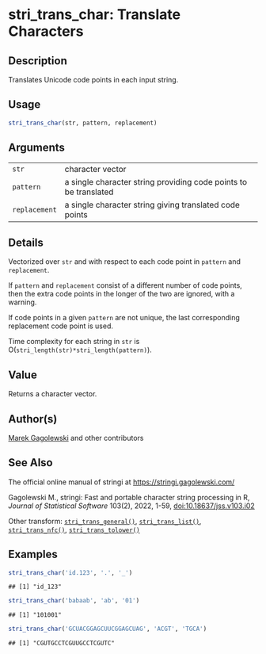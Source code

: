# stri_trans_char: Translate Characters

## Description

Translates Unicode code points in each input string.

## Usage

``` r
stri_trans_char(str, pattern, replacement)
```

## Arguments

|               |                                                                  |
|---------------|------------------------------------------------------------------|
| `str`         | character vector                                                 |
| `pattern`     | a single character string providing code points to be translated |
| `replacement` | a single character string giving translated code points          |

## Details

Vectorized over `str` and with respect to each code point in `pattern` and `replacement`.

If `pattern` and `replacement` consist of a different number of code points, then the extra code points in the longer of the two are ignored, with a warning.

If code points in a given `pattern` are not unique, the last corresponding replacement code point is used.

Time complexity for each string in `str` is O(`stri_length(str)*stri_length(pattern)`).

## Value

Returns a character vector.

## Author(s)

[Marek Gagolewski](https://www.gagolewski.com/) and other contributors

## See Also

The official online manual of <span class="pkg">stringi</span> at <https://stringi.gagolewski.com/>

Gagolewski M., <span class="pkg">stringi</span>: Fast and portable character string processing in R, *Journal of Statistical Software* 103(2), 2022, 1-59, [doi:10.18637/jss.v103.i02](https://doi.org/10.18637/jss.v103.i02)

Other transform: [`stri_trans_general()`](stri_trans_general.md), [`stri_trans_list()`](stri_trans_list.md), [`stri_trans_nfc()`](stri_trans_nf.md), [`stri_trans_tolower()`](stri_trans_casemap.md)

## Examples




```r
stri_trans_char('id.123', '.', '_')
```

```
## [1] "id_123"
```

```r
stri_trans_char('babaab', 'ab', '01')
```

```
## [1] "101001"
```

```r
stri_trans_char('GCUACGGAGCUUCGGAGCUAG', 'ACGT', 'TGCA')
```

```
## [1] "CGUTGCCTCGUUGCCTCGUTC"
```
